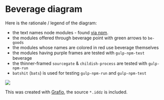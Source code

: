 # Beverage diagram

Here is the rationale / legend of the diagram:

- the text names node modules - found [via npm](https://www.npmjs.com/).
- the modules offered through beverage point with green arrows to `be-goods`
- the modules whose names are colored in red use beverage themselves
- the modules having purple frames are tested with `gulp-npm-test` beverage
- the thinner-framed `sourcegate` & `childish-process` are tested with `gulp-npm-run`
- `batshit` (`bats`) is used for testing `gulp-npm-run` and `gulp-npm-test`

[![](Beverage.jpg)](#readme)

This was created with [Grafio](http://tentouchapps.com/grafio/), the source `*.iddz` is included.
